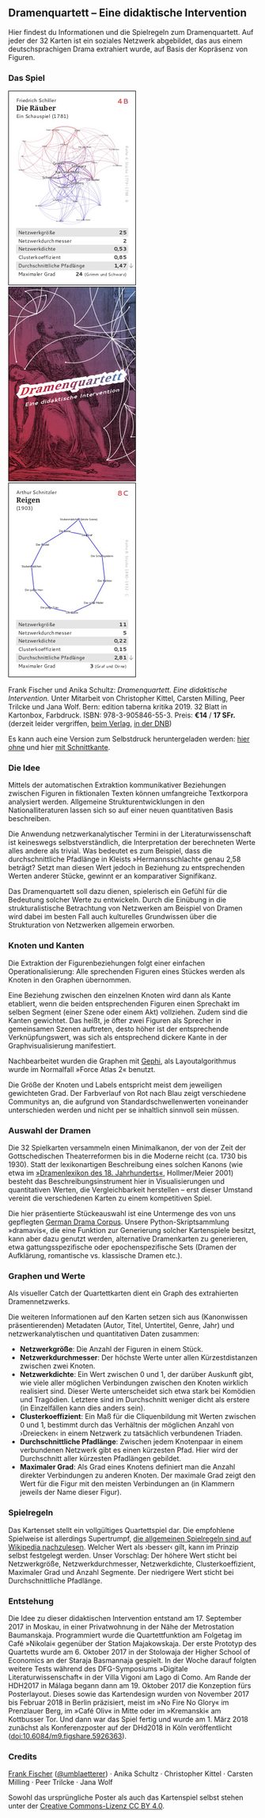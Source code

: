 ## Dramenquartett – Eine didaktische Intervention

Hier findest du Informationen und die Spielregeln zum Dramenquartett. Auf jeder der 32 Karten ist ein soziales Netzwerk abgebildet, das aus einem deutschsprachigen Drama extrahiert wurde, auf Basis der Kopräsenz von Figuren.

### Das Spiel

![Die Räuber (Spielkarte)](img/die-raeuber.jpg)
![Spielkarte Rückseite](img/rueckseite.jpg)
![Reigen (Spielkarte)](img/reigen.jpg)

Frank Fischer und Anika Schultz: *Dramenquartett. Eine didaktische Intervention.* Unter Mitarbeit von Christopher Kittel, Carsten Milling, Peer Trilcke und Jana Wolf. Bern: edition taberna kritika 2019. 32 Blatt in Kartonbox, Farbdruck. ISBN: 978-3-905846-55-3. Preis: **€14** / **17 SFr.** (derzeit leider vergriffen, [beim Verlag](http://www.etkbooks.com/dramenquartett/), [in der DNB]( http://d-nb.info/1196819424))

Es kann auch eine Version zum Selbstdruck heruntergeladen werden: [hier ohne](https://github.com/lehkost/dramenquartett/raw/master/print-version/dramenquartett_etk_books_2019.pdf) und hier [mit Schnittkante](https://github.com/lehkost/dramenquartett/raw/master/print-version/dramenquartett_etk_books_2019_mit_schnittkante.pdf).

### Die Idee

Mittels der automatischen Extraktion kommunikativer Beziehungen zwischen Figuren in fiktionalen Texten können umfangreiche Textkorpora analysiert werden. Allgemeine Strukturentwicklungen in den Nationalliteraturen lassen sich so auf einer neuen quantitativen Basis beschreiben.

Die Anwendung netzwerkanalytischer Termini in der Literaturwissenschaft ist keineswegs selbstverständlich, die Interpretation der berechneten Werte alles andere als trivial. Was bedeutet es zum Beispiel, dass die durchschnittliche Pfadlänge in Kleists »Hermannsschlacht« genau 2,58 beträgt? Setzt man diesen Wert jedoch in Beziehung zu entsprechenden Werten anderer Stücke, gewinnt er an komparativer Signifikanz.

Das Dramenquartett soll dazu dienen, spielerisch ein Gefühl für die Bedeutung solcher Werte zu entwickeln. Durch die Einübung in die strukturalistische Betrachtung von Netzwerken am Beispiel von Dramen wird dabei im besten Fall auch kulturelles Grundwissen über die Strukturation von Netzwerken allgemein erworben. 

### Knoten und Kanten

Die Extraktion der Figurenbeziehungen folgt einer einfachen Operationalisierung: Alle sprechenden Figuren eines Stückes werden als Knoten in den Graphen übernommen.

Eine Beziehung zwischen den einzelnen Knoten wird dann als Kante etabliert, wenn die beiden entsprechenden Figuren einen Sprechakt im selben Segment (einer Szene oder einem Akt) vollziehen. Zudem sind die Kanten gewichtet. Das heißt, je öfter zwei Figuren als Sprecher in gemeinsamen Szenen auftreten, desto höher ist der entsprechende Verknüpfungswert, was sich als entsprechend dickere Kante in der Graphvisualisierung manifestiert.

Nachbearbeitet wurden die Graphen mit [Gephi](https://gephi.org/), als Layoutalgorithmus wurde im Normalfall »Force Atlas 2« benutzt.

Die Größe der Knoten und Labels entspricht meist dem jeweiligen gewichteten Grad. Der Farbverlauf von Rot nach Blau zeigt verschiedene Communitys an, die aufgrund von Standardschwellenwerten voneinander unterschieden werden und nicht per se inhaltlich sinnvoll sein müssen.

### Auswahl der Dramen

Die 32 Spielkarten versammeln einen Minimalkanon, der von der Zeit der Gottschedischen Theaterreformen bis in die Moderne reicht (ca. 1730 bis 1930). Statt der lexikonartigen Beschreibung eines solchen Kanons (wie etwa im [»Dramenlexikon des 18. Jahrhunderts«](https://de.wikipedia.org/wiki/Dramenlexikon_des_18._Jahrhunderts), Hollmer/Meier 2001) besteht das Beschreibungsinstrument hier in Visualisierungen und quantitativen Werten, die Vergleichbarkeit herstellen – erst dieser Umstand vereint die verschiedenen Karten zu einem kompetitiven Spiel.

Die hier präsentierte Stückeauswahl ist eine Untermenge des von uns gepflegten [German Drama Corpus](https://dracor.org/ger). Unsere Python-Skriptsammlung »dramavis«, die eine Funktion zur Generierung solcher Kartenspiele besitzt, kann aber dazu genutzt werden, alternative Dramenkarten zu generieren, etwa gattungsspezifische oder epochenspezifische Sets (Dramen der Aufklärung, romantische vs. klassische Dramen etc.).

### Graphen und Werte

Als visueller Catch der Quartettkarten dient ein Graph des extrahierten Dramennetzwerks.

Die weiteren Informationen auf den Karten setzen sich aus (Kanonwissen präsentierenden) Metadaten (Autor, Titel, Untertitel, Genre, Jahr) und netzwerkanalytischen und quantitativen Daten zusammen:

- **Netzwerkgröße**: Die Anzahl der Figuren in einem Stück.
- **Netzwerkdurchmesser**: Der höchste Werte unter allen Kürzestdistanzen zwischen zwei Knoten.
- **Netzwerkdichte**: Ein Wert zwischen 0 und 1, der darüber Auskunft gibt, wie viele aller möglichen Verbindungen zwischen den Knoten wirklich realisiert sind. Dieser Werte unterscheidet sich etwa stark bei Komödien und Tragödien. Letztere sind im Durchschnitt weniger dicht als erstere (in Einzelfällen kann dies anders sein).
- **Clusterkoeffizient**: Ein Maß für die Cliquenbildung mit Werten zwischen 0 und 1, bestimmt durch das Verhältnis der möglichen Anzahl von ›Dreiecken‹ in einem Netzwerk zu tatsächlich verbundenen Triaden.
- **Durchschnittliche Pfadlänge**: Zwischen jedem Knotenpaar in einem verbundenen Netzwerk gibt es einen kürzesten Pfad. Hier wird der Durchschnitt aller kürzesten Pfadlängen gebildet.
- **Maximaler Grad**: Als Grad eines Knotens definiert man die Anzahl direkter Verbindungen zu anderen Knoten. Der maximale Grad zeigt den Wert für die Figur mit den meisten Verbindungen an (in Klammern jeweils der Name dieser Figur).

### Spielregeln

Das Kartenset stellt ein vollgültiges Quartettspiel dar. Die empfohlene Spielweise ist allerdings Supertrumpf, [die allgemeinen Spielregeln sind auf Wikipedia nachzulesen](https://de.wikipedia.org/wiki/Supertrumpf). Welcher Wert als ›besser‹ gilt, kann im Prinzip selbst festgelegt werden. Unser Vorschlag: Der höhere Wert sticht bei Netzwerkgröße, Netzwerkdurchmesser, Netzwerkdichte, Clusterkoeffizient, Maximaler Grad und Anzahl Segmente. Der niedrigere Wert sticht bei Durchschnittliche Pfadlänge.

### Entstehung

Die Idee zu dieser didaktischen Intervention entstand am 17. September 2017 in Moskau, in einer Privatwohnung in der Nähe der Metrostation Baumanskaja. Programmiert wurde die Quartettfunktion am Folgetag im Café »Nikolai« gegenüber der Station Majakowskaja. Der erste Prototyp des Quartetts wurde am 6. Oktober 2017 in der Stolowaja der Higher School of Economics an der Staraja Basmannaja gespielt. In der Woche darauf folgten weitere Tests während des DFG-Symposiums »Digitale Literaturwissenschaft« in der Villa Vigoni am Lago di Como. Am Rande der HDH2017 in Málaga begann dann am 19. Oktober 2017 die Konzeption fürs Posterlayout. Dieses sowie das Kartendesign wurden von November 2017 bis Februar 2018 in Berlin präzisiert, meist im »No Fire No Glory« im Prenzlauer Berg, im »Café Oliv« in Mitte oder im »Kremanski« am Kottbusser Tor. Und dann war das Spiel fertig und wurde am 1. März 2018 zunächst als Konferenzposter auf der DHd2018 in Köln veröffentlicht ([doi:10.6084/m9.figshare.5926363](https://doi.org/10.6084/m9.figshare.5926363)).

### Credits

[Frank Fischer](https://lehkost.github.io/) ([@umblaetterer](https://twitter.com/umblaetterer)) · Anika Schultz · Christopher Kittel · Carsten Milling · Peer Trilcke · Jana Wolf

Sowohl das ursprüngliche Poster als auch das Kartenspiel selbst stehen unter der [Creative Commons-Lizenz CC BY 4.0](https://creativecommons.org/licenses/by/4.0/).
